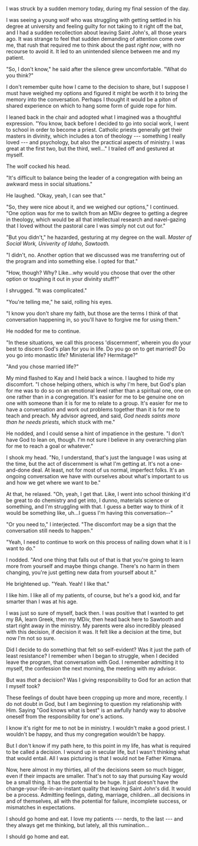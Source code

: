 ---
---

I was struck by a sudden memory today, during my final session of the day.

I was seeing a young wolf who was struggling with getting settled in his degree at university and feeling guilty for not taking to it right off the bat, and I had a sudden recollection about leaving Saint John's, all those years ago. It was strange to feel that sudden demanding of attention come over me, that rush that required me to think about the past *right now*, with no recourse to avoid it. It led to an unintended silence between me and my patient.

"So, I don't know," he said after the silence grew uncomfortable. "What do you think?"

I don't remember quite how I came to the decision to share, but I suppose I must have weighed my options and figured it might be worth it to bring the memory into the conversation. Perhaps I thought it would be a piton of shared experience on which to hang some form of guide rope for him.

I leaned back in the chair and adopted what I imagined was a thoughtful expression. "You know, back before I decided to go into social work, I went to school in order to become a priest. Catholic priests generally get their masters in divinity, which includes a ton of theology --- something I really loved --- and psychology, but also the practical aspects of ministry. I was great at the first two, but the third, well..." I trailed off and gestured at myself.

The wolf cocked his head.

"It's difficult to balance being the leader of a congregation with being an awkward mess in social situations."

He laughed. "Okay, yeah, I can see that."

"So, they were nice about it, and we weighed our options," I continued. "One option was for me to switch from an MDiv degree to getting a degree in theology, which would be all that intellectual research and navel-gazing that I loved without the pastoral care I was simply not cut out for."

"But you didn't," he hazarded, gesturing at my degree on the wall. *Master of Social Work, Univerity of Idaho, Sawtooth.*

"I didn't, no. Another option that we discussed was me transferring out of the program and into something else. I opted for that."

"How, though? Why? Like...why would you choose that over the other option or toughing it out in your divinity stuff?"

I shrugged. "It was complicated."

"You're telling me," he said, rolling his eyes.

"I know you don't share my faith, but those are the terms I think of that conversation happening in, so you'll have to forgive me for using them."

He nodded for me to continue.

"In these situations, we call this process 'discernment', wherein you do your best to discern God's plan for you in life. Do you go on to get married? Do you go into monastic life? Ministerial life? Hermitage?"

"And you chose married life?"

My mind flashed to Kay and I held back a wince. I laughed to hide my discomfort. "I chose helping others, which is why I'm here, but God's plan for me was to do so on an emotional level rather than a spiritual one, one on one rather than in a congregation. It's easier for me to be genuine one on one with someone than it is for me to relate to a group. It's easier for me to have a conversation and work out problems together than it is for me to teach and preach. My advisor agreed, and said, *God needs saints more than he needs priests,* which stuck with me."

He nodded, and I could sense a hint of impatience in the gesture. "I don't have God to lean on, though. I'm not sure I believe in any overarching plan for me to reach a goal or whatever."

I shook my head. "No, I understand, that's just the language I was using at the time, but the act of discernment is what I'm getting at. It's not a one-and-done deal. At least, not for most of us normal, imperfect folks. It's an ongoing conversation we have with ourselves about what's important to us and how we get where we want to be."

At that, he relaxed. "Oh, yeah, I get that. Like, I went into school thinking it'd be great to do chemistry and get into, I dunno, materials science or something, and I'm struggling with that. I guess a better way to think of it would be something like, uh...I guess I'm having this conversation--"

"Or you need to," I interjected. "The discomfort may be a sign that the conversation still needs to happen."

"Yeah, I need to continue to work on this process of nailing down what it is I want to do."

I nodded. "And one thing that falls out of that is that you're going to learn more from yourself and maybe things change. There's no harm in them changing, you're just getting new data from yourself about it."

He brightened up. "Yeah. Yeah! I like that."

I like him. I like all of my patients, of course, but he's a good kid, and far smarter than I was at his age.

I was just so sure of myself, back then. I was positive that I wanted to get my BA, learn Greek, then my MDiv, then head back here to Sawtooth and start right away in the ministry. My parents were also incredibly pleased with this decision, if decision it was. It felt like a decision at the time, but now I'm not so sure.

Did I decide to do something that felt so self-evident? Was it just the path of least resistance? I remember when I began to struggle, when I decided leave the program, that conversation with God. I remember admitting it to myself, the confession the next morning, the meeting with my advisor.

But was *that* a decision? Was I giving responsibility to God for an action that I myself took?

These feelings of doubt have been cropping up more and more, recently. I do not doubt in God, but I am beginning to question my relationship with Him. Saying "God knows what is best" is an awfully handy way to absolve oneself from the responsibility for one's actions.

I know it's right for me to not be in ministry. I wouldn't make a good priest. I wouldn't be happy, and thus my congregation wouldn't be happy.

But I don't know if my path here, to this point in my life, has what is required to be called a decision. I wound up in secular life, but I wasn't thinking what that would entail. All I was picturing is that I would not be Father Kimana.

Now, here almost in my thirties, all of the decisions seem so much bigger, even if their impacts are smaller. That's not to say that pursuing Kay would be a small thing. It has the potential to be huge. It just doesn't have the change-your-life-in-an-instant quality that leaving Saint John's did. It would be a process. Admitting feelings, dating, marriage, children...all decisions in and of themselves, all with the potential for failure, incomplete success, or mismatches in expectations.

I should go home and eat. I love my patients --- nerds, to the last --- and they always get me thinking, but lately, all this rumination...

I should go home and eat.
